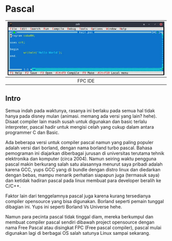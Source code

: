 # Pascal

|![fp-ide](img/fpIde.webp)|
|:--:|
|FPC IDE|

## Intro 

Semua indah pada waktunya, rasanya ini berlaku pada semua hal tidak hanya pada disney mulan (animasi. memang ada versi yang lain? hehe). Disaat compiler lain masih susah untuk digunakan dan basic terlalu interpreter, pascal hadir untuk mengisi celah yang cukup dalam antara programmer C dan Basic.

Ada beberapa versi untuk compiler pascal namun yang paling populer adalah versi dari borland, dengan nama borland turbo pascal. Bahasa pemograman ini diajarkan diberbagai jurusan di universitas terutama tehnik elektronika dan komputer (circa 2004). Namun seiring waktu pengguna pascal makin berkurang salah satu alasannya menurut saya pribadi adalah karena GCC, yups GCC yang di bundle dengan distro linux dan diedarkan dengan bebas, mampu menarik perhatian siapapun juga (termasuk saya) dan ketidak hadiran pascal pada linux membuat para developer beralih ke C/C++. 

Faktor lain dari tenggelamnya pascal juga karena kurang tersedianya compiler opensource yang bisa digunakan. Borland seperti pemain tunggal dibagian ini. Yups ini seperti Borland Vs Universe hehe.

Namun para pecinta pascal tidak tinggal diam, mereka berkumpul dan membuat compiler pascal sendiri dibawah project opensource dengan nama Free Pascal atau disingkat FPC (Free pascal compiler), pascal mulai digunakan lagi di berbagai OS salah satunya Linux sampai sekarang.